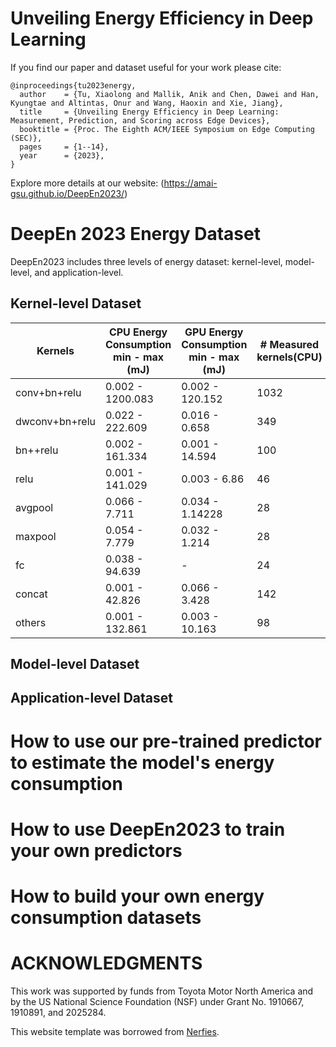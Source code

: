 # Unveiling Energy Efficiency in Deep Learning

If you find our paper and dataset useful for your work please cite:
```
@inproceedings{tu2023energy,
  author    = {Tu, Xiaolong and Mallik, Anik and Chen, Dawei and Han, Kyungtae and Altintas, Onur and Wang, Haoxin and Xie, Jiang},
  title     = {Unveiling Energy Efficiency in Deep Learning: Measurement, Prediction, and Scoring across Edge Devices},
  booktitle = {Proc. The Eighth ACM/IEEE Symposium on Edge Computing (SEC)},
  pages     = {1--14},
  year      = {2023},
}
```
Explore more details at our website: (https://amai-gsu.github.io/DeepEn2023/)  

# DeepEn 2023 Energy Dataset
DeepEn2023 includes three levels of energy dataset: kernel-level, model-level, and application-level.


## Kernel-level Dataset

| Kernels | CPU Energy Consumption min - max (mJ)| GPU Energy Consumption min - max (mJ)| # Measured kernels(CPU) | # Measured kernels(GPU) | Avg. FLOPs(M) | Configurations |
|---------|---------------------------------------|---------------------------------------|-----------------------|-----------------------|----------------|----------------|
| conv+bn+relu | 0.002 - 1200.083 | 0.002 - 120.152 | 1032 | 1032 | 250.137 | (𝐻𝑊,𝐶𝑖𝑛,𝐶𝑜𝑢𝑡 ,𝐾𝑆, 𝑆) |
| dwconv+bn+relu | 0.022 - 222.609 | 0.016 - 0.658 | 349 | 349 | 28.364 | (𝐻𝑊,𝐶𝑖𝑛,𝐾𝑆, 𝑆) |
| bn++relu | 0.002 - 161.334 | 0.001 - 14.594 | 100 | 100 | 4.710 | (𝐻𝑊,𝐶𝑖𝑛)|
| relu | 0.001 - 141.029 | 0.003 - 6.86 | 46 | 46 | 7.983 | (𝐻𝑊,𝐶𝑖𝑛) |
| avgpool | 0.066 - 7.711 | 0.034 - 1.14228 | 28 | 28 | 0.670 | (𝐻𝑊,𝐶𝑖𝑛,𝐾𝑆, 𝑆) |
|maxpool | 0.054 - 7.779 | 0.032 - 1.214 | 28 | 28 | 0.521 | (𝐻𝑊,𝐶𝑖𝑛,𝐾𝑆, 𝑆) |
| fc  | 0.038 - 94.639 | - | 24 | - | 14.744 | (𝐶𝑖𝑛,𝐶𝑜𝑢𝑡 ) |
| concat | 0.001 - 42.826 | 0.066 - 3.428 | 142 | 142 | 0 | (𝐻𝑊,𝐶𝑖𝑛1,𝐶𝑖𝑛2,𝐶𝑖𝑛3,𝐶𝑖𝑛4) |
| others | 0.001 - 132.861 | 0.003 - 10.163 | 98 | 72 | - | (𝐻𝑊,𝐶𝑖𝑛) |

## Model-level Dataset

## Application-level Dataset

# How to use our pre-trained predictor to estimate the model's energy consumption

# How to use DeepEn2023 to train your own predictors

# How to build your own energy consumption datasets

# ACKNOWLEDGMENTS

This work was supported by funds from Toyota Motor North America and by the US National Science Foundation (NSF) under Grant No. 1910667, 1910891, and 2025284.

This website template was borrowed from [Nerfies](https://nerfies.github.io).
